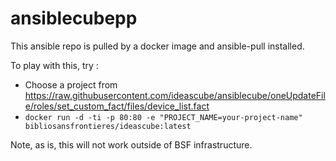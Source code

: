 # ansiblecubepp

This ansible repo is pulled by a docker image and ansible-pull installed.

To play with this, try :
- Choose a project from https://raw.githubusercontent.com/ideascube/ansiblecube/oneUpdateFile/roles/set_custom_fact/files/device_list.fact
- `docker run -d -ti -p 80:80 -e "PROJECT_NAME=your-project-name" bibliosansfrontieres/ideascube:latest`

Note, as is, this will not work outside of BSF infrastructure.
